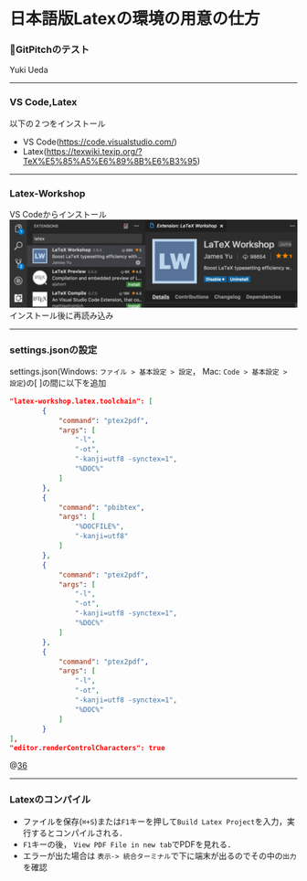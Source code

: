 # 日本語版Latexの環境の用意の仕方
### GitPitchのテスト

Yuki Ueda

---

### VS Code,Latex
以下の２つをインストール
* VS Code(https://code.visualstudio.com/)
* Latex(https://texwiki.texjp.org/?TeX%E5%85%A5%E6%89%8B%E6%B3%95)

---

### Latex-Workshop
VS Codeからインストール
![latex-workshop](image/latex-workshop.png)
インストール後に再読み込み

---

### settings.jsonの設定
settings.json(Windows: `ファイル > 基本設定 > 設定`， Mac: `Code > 基本設定 > 設定`)の[ ]の間に以下を追加

```json
"latex-workshop.latex.toolchain": [
        {
            "command": "ptex2pdf",
            "args": [
                "-l",
                "-ot",
                "-kanji=utf8 -synctex=1",
                "%DOC%"
            ]
        },
        {
            "command": "pbibtex",
            "args": [
                "%DOCFILE%",
                "-kanji=utf8"
            ]
        },
        {
            "command": "ptex2pdf",
            "args": [
                "-l",
                "-ot",
                "-kanji=utf8 -synctex=1",
                "%DOC%"
            ]
        },
        {
            "command": "ptex2pdf",
            "args": [
                "-l",
                "-ot",
                "-kanji=utf8 -synctex=1",
                "%DOC%"
            ]
        }
],
"editor.renderControlCharacters": true
``` 
@[36](MacのSierraを利用して場合に見えない記号を表示するために必要，そうでなければ消しても大丈夫)

---

### Latexのコンパイル
* ファイルを保存(`⌘+S`)または`F1`キーを押して`Build Latex Project`を入力，実行するとコンパイルされる．
* `F1`キーの後， `View PDF File in new tab`でPDFを見れる．
* エラーが出た場合は `表示-> 統合ターミナル`で下に端末が出るのでその中の`出力`を確認